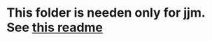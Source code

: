 # This folder is needen only for jjm. See [this readme](https://github.com/rasputyashka/directory_task/blob/main/README.md)